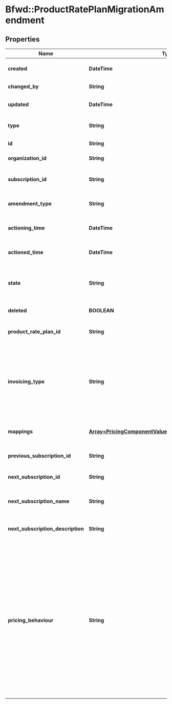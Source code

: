 # Bfwd::ProductRatePlanMigrationAmendment

## Properties
Name | Type | Description | Notes
------------ | ------------- | ------------- | -------------
**created** | **DateTime** | { \&quot;description\&quot; : \&quot;The UTC DateTime when the object was created.\&quot;, \&quot;verbs\&quot;:[] } | [optional] 
**changed_by** | **String** | { \&quot;description\&quot; : \&quot;ID of the user who last updated the entity.\&quot;, \&quot;verbs\&quot;:[] } | [optional] 
**updated** | **DateTime** | { \&quot;description\&quot; : \&quot;The UTC DateTime when the object was last updated.\&quot;, \&quot;verbs\&quot;:[] } | [optional] 
**type** | **String** | { \&quot;description\&quot; : \&quot;\&quot;, \&quot;default\&quot; : \&quot;\&quot;, \&quot;verbs\&quot;:[\&quot;POST\&quot;,\&quot;GET\&quot;] } | 
**id** | **String** | { \&quot;description\&quot; : \&quot;\&quot;, \&quot;verbs\&quot;:[\&quot;GET\&quot;] } | [optional] 
**organization_id** | **String** | { \&quot;description\&quot; : \&quot;\&quot;, \&quot;verbs\&quot;:[\&quot;\&quot;] } | [optional] 
**subscription_id** | **String** | { \&quot;description\&quot; : \&quot;\&quot;, \&quot;verbs\&quot;:[\&quot;POST\&quot;,\&quot;PUT\&quot;,\&quot;GET\&quot;] } | 
**amendment_type** | **String** | { \&quot;description\&quot; : \&quot;Type of amendment\&quot;, \&quot;verbs\&quot;:[\&quot;POST\&quot;,\&quot;GET\&quot;] } | 
**actioning_time** | **DateTime** | { \&quot;description\&quot; : \&quot;When the amendment will run\&quot;, \&quot;verbs\&quot;:[\&quot;POST\&quot;,\&quot;PUT\&quot;,\&quot;GET\&quot;] } | [optional] 
**actioned_time** | **DateTime** | { \&quot;description\&quot; : \&quot;The time the amendment completed.\&quot;, \&quot;verbs\&quot;:[\&quot;GET\&quot;] } | [optional] 
**state** | **String** | Whether the subscription-amendment is: pending (to be actioned in the future), succeeded (actioning completed), failed (actioning was attempted but no effect was made) or discarded (the amendment had been cancelled before being actioned). Default: Pending | 
**deleted** | **BOOLEAN** | { \&quot;description\&quot; : \&quot;Is the amendment deleted.\&quot;, \&quot;verbs\&quot;:[\&quot;GET\&quot;] } | [default to false]
**product_rate_plan_id** | **String** | { \&quot;description\&quot; : \&quot;Identifier of the rate-plan the subscription to migrate to\&quot;, \&quot;verbs\&quot;:[\&quot;POST\&quot;,\&quot;GET\&quot;] } | 
**invoicing_type** | **String** | { \&quot;description\&quot; : \&quot;&lt;span class&#x3D;\\\&quot;label label-default\\\&quot;&gt;Immediate&lt;/span&gt; invoicing will result in an invoice being issued immediately for migration charges. &lt;span class&#x3D;\\\&quot;label label-default\\\&quot;&gt;Aggregated&lt;/span&gt; invoicing will generate a charge to be added to the next issued invoice, for example at the current billing period end.\&quot;,  \&quot;default\&quot; : \&quot;Immediate\&quot;, \&quot;verbs\&quot;:[\&quot;POST\&quot;,\&quot;GET\&quot;] } | 
**mappings** | [**Array&lt;PricingComponentValueMigrationAmendmentMapping&gt;**](PricingComponentValueMigrationAmendmentMapping.md) | { \&quot;description\&quot; : \&quot;Mapping  of new rate-plans pricing-components to values\&quot;, \&quot;verbs\&quot;:[\&quot;POST\&quot;,\&quot;GET\&quot;] } | [optional] 
**previous_subscription_id** | **String** | { \&quot;description\&quot; : \&quot;ID of the previous subscription.\&quot;, \&quot;verbs\&quot;:[\&quot;GET\&quot;] } | [optional] 
**next_subscription_id** | **String** | { \&quot;description\&quot; : \&quot;ID of the next subscription.\&quot;, \&quot;verbs\&quot;:[\&quot;GET\&quot;] } | [optional] 
**next_subscription_name** | **String** | { \&quot;description\&quot; : \&quot;User definable friendly name for the migrated subscription.\&quot;, \&quot;verbs\&quot;:[\&quot;POST\&quot;,\&quot;GET\&quot;] } | [optional] 
**next_subscription_description** | **String** | { \&quot;description\&quot; : \&quot;User definable description for the migrated subscription.\&quot;, \&quot;verbs\&quot;:[\&quot;POST\&quot;,\&quot;GET\&quot;] } | [optional] 
**pricing_behaviour** | **String** | { \&quot;description\&quot; : \&quot;Pricing behaviour defines how migration charges are calculated. &lt;span class&#x3D;\\\&quot;label label-default\\\&quot;&gt;DifferenceProRated&lt;/span&gt; calculates the difference between in-advance charges of the existing and new rate-plan, then pro-rates based on time remaining. &lt;span class&#x3D;\\\&quot;label label-default\\\&quot;&gt;None&lt;/span&gt; sets the migration charge as zero cost. &lt;span class&#x3D;\\\&quot;label label-default\\\&quot;&gt;Full&lt;/span&gt; sets the costs as the total of the new rate-plans in-advance charges.  &lt;span class&#x3D;\\\&quot;label label-default\\\&quot;&gt;Difference&lt;/span&gt; is the same calculation as &lt;span class&#x3D;\\\&quot;label label-default\\\&quot;&gt;DifferenceProRated&lt;/span&gt; but no pro-ration is applied.  &lt;span class&#x3D;\\\&quot;label label-default\\\&quot;&gt;ProRated&lt;/span&gt; differs depending on two cases; when moving to a rate-plan of the same duration it pro-rates the in-advance charges of the new rate-plan. If the duration is different, a credit-note will be issued any remaining time on the existing plans billing period.\&quot;, \&quot;default\&quot; : \&quot;DifferenceProRated\&quot;,  \&quot;verbs\&quot;:[\&quot;POST\&quot;,\&quot;GET\&quot;] } | 


